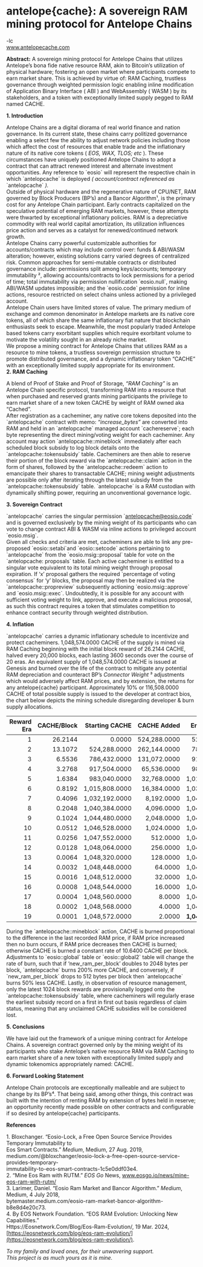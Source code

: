# antelope{cache}: A sovereign RAM mining protocol for Antelope Chains

\-lc  
www.antelopecache.com

**Abstract:** A sovereign mining protocol for Antelope Chains that utilizes Antelope’s bona fide native resource RAM, akin to Bitcoin’s utilization of physical hardware; fostering an open market where participants compete to earn market share. This is achieved by virtue of: RAM Caching,  trustless governance through weighted permission logic enabling inline modification of Application Binary Interface ( ABI ) and WebAssembly ( WASM ) by its stakeholders, and a token with exceptionally limited supply pegged to RAM named CACHE.

**1\.  Introduction** 

Antelope Chains are a digital diorama of real world finance and nation governance. In its current state, these chains carry politized governance enabling a select few the ability to adjust network policies including those which affect the cost of resources that enable trade and the inflationary nature of its native core tokens ( *EOS, WAX, TLOS; etc* ). These circumstances have uniquely positioned Antelope Chains to adopt a contract that can attract renewed interest and alternate investment opportunities. Any reference to \`eosio\` will represent the respective chain in which \`antelopcache\` is deployed *( account/contract referenced as* \`antelopcache\` *).*  
Outside of physical hardware and the regenerative nature of CPU/NET, RAM governed by Block Producers (BP’s) and a Bancor Algorithm¹, is the primary cost for any Antelope Chain participant. Early contracts capitalized on the speculative potential of emerging RAM markets, however, these attempts were thwarted by exceptional inflationary policies. RAM is a depreciative commodity with real world capital amortization, its utilization influences price action and serves as a catalyst for renewed/continued network growth.  
Antelope Chains carry powerful customizable authorities for accounts/contracts which may include control over: funds & ABI/WASM alteration; however, existing solutions carry varied degrees of centralized risk. Common approaches for semi-mutable contracts or distributed governance include: permissions split among keys/accounts; temporary immutability ², allowing accounts/contracts to lock permissions for a period of time; total immutability via permission nullification \`eosio.null\`, making ABI/WASM updates impossible; and the \`eosio.code\` permission for inline actions, resource restricted on select chains unless actioned by a privileged account.  
Antelope Chain users have limited stores of value. The primary medium of exchange and common denominator in Antelope markets are its native core tokens, all of which share the same inflationary fiat nature that blockchain enthusiasts seek to escape. Meanwhile, the most popularly traded Antelope based tokens carry exorbitant supplies which require exorbitant volume to motivate the volatility sought in an already niche market.   
We propose a mining contract for Antelope Chains that utilizes RAM as a resource to mine tokens, a trustless sovereign permission structure to promote distributed governance, and a dynamic inflationary token “CACHE” with an exceptionally limited supply appropriate for its environment.  
**2\. RAM Caching**

A blend of Proof of Stake and Proof of Storage, *“RAM Caching”* is an Antelope Chain specific protocol, transforming  RAM into a resource that when purchased and reserved grants mining participants the privilege to earn market share of a new token CACHE by weight of  RAM owned aka “Cached”.  
After registration as a cacheminer, any native core tokens deposited into the \`antelopcache\` contract with memo: *“increase\_bytes”* are converted into RAM and held in an \`antelopcache\` managed account \`cachereserve\`; each byte representing the direct mining/voting weight for each cacheminer. Any account may action \`antelopcache::mineblock\` immediately after each scheduled block subsidy to log block details onto the \`antelopcache::tokensubsidy\` table. Cacheminers are then able to reserve their portion of the block reward via the \`antelopcache::claim\` action  in the form of shares, followed by  the \`antelopcache::redeem\` action to emancipate their shares to transactable CACHE; mining weight adjustments are possible only after iterating through the latest subsidy from the \`antelopcache::tokensubsidy\` table. \`antelopcache\` is a RAM custodian with dynamically shifting power, requiring an unconventional governance logic.

**3\.  Sovereign Contract** 

\`antelopcache\` carries the singular permission \`antelopcache@eosio.code\` and is governed exclusively by the mining weight of its participants who can vote to change contract ABI & WASM via inline actions to privileged account \`eosio.msig\`.  
Given all checks and criteria are met, cacheminers are able to link any pre-proposed \`eosio::setabi\`and \`eosio::setcode\` actions pertaining to \`antelopcache\` from the \`eosio.msig::proposal\` table for vote on the \`antelopcache: proposals\` table. Each active cacheminer is entitled to a singular vote equivalent to its total mining weight through proposal expiration. If ‘x’ proposal gathers the required \`percentage of voting consensus\` for ‘y’ blocks,  the proposal may then be realized via the \`antelopcache::propreview\` subsequently actioning \`eosio.msig::approve\` and \`eosio.msig::exec\`.  Undoubtedly, it is possible for any account with sufficient voting weight to link, approve, and execute a malicious proposal, as such this contract requires a token that stimulates competition to enhance contract security through weighted distribution.

**4\.  Inflation** 

\`antelopcache\` carries a dynamic inflationary schedule to incentivize and protect cacheminers. 1,048,574.0000 CACHE  of the supply is mined via RAM Caching beginning with the initial block reward of 26.2144 CACHE,  halved every 20,000 blocks, each lasting 3600 seconds over the course of 20 eras.  An equivalent supply of 1,048,574.0000 CACHE is issued at Genesis and burned over the life of the contract to mitigate any potential RAM depreciation and counteract BP’s *Connector Weight* ³ adjustments which would adversely affect RAM prices, and by extension, the returns for any antelope{cache} participant.  Approximately 10% or 116,508.0000 CACHE of total possible supply is issued to the developer at contract bios, the chart below depicts  the mining schedule disregarding developer & burn supply allocations.

| Reward Era | CACHE/Block | Starting CACHE | CACHE Added | Ending CACHE | \# of Blocks | Blocktime (*seconds*) |
| ----: | ----: | ----: | ----: | ----: | ----: | ----: |
| 1 | 26.2144 | 0.0000 | 524,288.0000 | 524,288.0000 | 20,000 | 3600 |
| 2 | 13.1072 | 524,288.0000 | 262,144.0000 | 786,432.0000 | 20,000 | 3600 |
| 3 | 6.5536 | 786,432.0000 | 131,072.0000 | 917,504.0000 | 20,000 | 3600 |
| 4 | 3.2768 | 917,504.0000 | 65,536.0000 | 983,040.0000 | 20,000 | 3600 |
| 5 | 1.6384 | 983,040.0000 | 32,768.0000 | 1,015,808.0000 | 20,000 | 3600 |
| 6 | 0.8192 | 1,015,808.0000 | 16,384.0000 | 1,032,192.0000 | 20,000 | 3600 |
| 7 | 0.4096 | 1,032,192.0000 | 8,192.0000 | 1,040,384.0000 | 20,000 | 3600 |
| 8 | 0.2048 | 1,040,384.0000 | 4,096.0000 | 1,044,480.0000 | 20,000 | 3600 |
| 9 | 0.1024 | 1,044,480.0000 | 2,048.0000 | 1,046,528.0000 | 20,000 | 3600 |
| 10 | 0.0512 | 1,046,528.0000 | 1,024.0000 | 1,047,552.0000 | 20,000 | 3600 |
| 11 | 0.0256 | 1,047,552.0000 | 512.0000 | 1,048,064.0000 | 20,000 | 3600 |
| 12 | 0.0128 | 1,048,064.0000 | 256.0000 | 1,048,320.0000 | 20,000 | 3600 |
| 13 | 0.0064 | 1,048,320.0000 | 128.0000 | 1,048,448.0000 | 20,000 | 3600 |
| 14 | 0.0032 | 1,048,448.0000 | 64.0000 | 1,048,512.0000 | 20,000 | 3600 |
| 15 | 0.0016 | 1,048,512.0000 | 32.0000 | 1,048,544.0000 | 20,000 | 3600 |
| 16 | 0.0008 | 1,048,544.0000 | 16.0000 | 1,048,560.0000 | 20,000 | 3600 |
| 17 | 0.0004 | 1,048,560.0000 | 8.0000 | 1,048,568.0000 | 20,000 | 3600 |
| 18 | 0.0002 | 1,048,568.0000 | 4.0000 | 1,048,572.0000 | 20,000 | 3600 |
| 19 | 0.0001 | 1,048,572.0000 | 2.0000 | **1,048,574.0000** | 20,000 | 3600 |

During the \`antelopcache::mineblock\` action, CACHE  is burned proportional to the difference in the last recorded RAM price, if RAM price increased then no burn occurs, if RAM price decreases then CACHE is burned; otherwise CACHE is burned a constant rate of 10.6400 CACHE per block. Adjustments to \`eosio::global\` table or \`eosio::global2\` table  will change the rate of burn, such that if ‘new\_ram\_per\_block’ doubles to 2048 bytes per block, \`antelopcache\` burns 200% more CACHE, and conversely, if \`new\_ram\_per\_block\` drops to 512 bytes per block then \`antelopcache\` burns 50% less CACHE.  Lastly, in observation of resource management, only the latest 1024 block rewards are provisionally logged onto the \`antelopcache::tokensubsidy\` table, where cacheminers will regularly erase the earliest subsidy record on a first in first out basis regardless of claim status, meaning that any unclaimed CACHE subsidies will be considered lost.

 **5\. Conclusions**

We have laid out the framework of a unique mining contract for Antelope Chains. A sovereign contract governed only by the mining weight of its participants who stake  Antelope’s native resource RAM via RAM Caching to earn market share of a new token with exceptionally limited supply and dynamic tokenomics appropriately named: CACHE.

**6\. Forward Looking Statement**

Antelope Chain protocols are exceptionally malleable and are subject to change by its BP’s⁴. That being said, among other things, this contract was built with the intention of renting RAM by extension of  bytes held in reserve; an opportunity recently made possible on other contracts and configurable if so desired by antelope{cache} participants.

**References**

1\.  Bloxchanger. “Eosio-Lock, a Free Open Source Service Provides Temporary Immutability to               
       Eos Smart Contracts.” *Medium*, Medium, 27 Aug. 2019,    
       medium.com/@bloxchanger/eosio-lock-a-free-open-source-service-provides-temporary-  
       immutability-to-eos-smart-contracts-1c5e0ddf03e4.   
2\.  “Mine Eos Ram with RUTM.” *EOS Go* News, www.eosgo.io/news/mine-eos-ram-with-rutm/  
3\.  Larimer, Daniel. “Eosio Ram Market and Bancor Algorithm.” *Medium*, Medium, 4 July 2018,                             
      bytemaster.medium.com/eosio-ram-market-bancor-algorithm-b8e8d4e20c73.   
4\.  By EOS Network Foundation. “EOS RAM Evolution: Unlocking New Capabilities.”           
      Https://Eosnetwork.Com/Blog/Eos-Ram-Evolution/, 19 Mar. 2024,    
      [https://eosnetwork.com/blog/eos-ram-evolution/](https://eosnetwork.com/blog/eos-ram-evolution/).

*To my family and loved ones, for their unwavering support.*  
*This project is as much yours as it is mine.*
